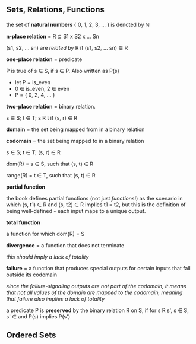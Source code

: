 ## Sets, Relations, Functions

the set of **natural numbers** { 0, 1, 2, 3, ... } is denoted by &#8469;

**n-place relation** = R &subseteq; S1 x S2 x ... Sn

(s1, s2, ... sn) are *related* by R if (s1, s2, ... sn) &isin; R

**one-place relation** = predicate

P is true of s &isin; S, if s &isin; P. Also written as P(s)

* let P = is_even
* 0 &isin; is_even, 2 &isin; even
* P = { 0, 2, 4, ... }

**two-place relation** = binary relation.

s &isin; S; t &isin; T; s R t if (s, r) &isin; R

**domain** = the set being mapped from in a binary relation

**codomain** = the set being mapped to in a binary relation

s &isin; S; t &isin; T; (s, r) &isin; R

dom(R) = s &isin; S, such that (s, t) &isin; R

range(R) = t &isin; T, such that (s, t) &isin; R

**partial function**

the book defines partial functions (not just *functions*!) as the scenario in which (s, t1) &isin; R and (s, t2) &isin; R implies t1 = t2,
but this is the definition of being well-defined - each input maps to a unique output.

**total function**

a function for which dom(R) = S


**divergence** = a function that does not terminate

*this should imply a lack of totality*

**failure** = a function that produces special outputs for certain inputs that fall outside its codomain

*since the failure-signaling outputs are not part of the codomain, it means that not all values of the domain are mapped to the codomain, meaning that failure also implies a lack of totality*

a predicate P is **preserved** by the binary relation R on S, if for s R s', s &isin; S, s' &isin; and P(s) implies P(s')

## Ordered Sets

